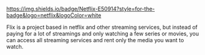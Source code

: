 https://img.shields.io/badge/Netflix-E50914?style=for-the-badge&logo=netflix&logoColor=white

Flix is a project based in netflix and other streaming services, but instead of paying for a lot of streamings and only watching a few series or movies, you can access all streaming services and rent only the media you want to watch.
